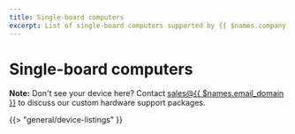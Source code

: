 ```yaml
---
title: Single-board computers
excerpt: List of single-board computers supported by {{ $names.company.lower }}
---
```


# Single-board computers

__Note:__ Don't see your device here? Contact <a href="mailto:sales@{{ $names.email_domain }}">sales@{{ $names.email_domain }}</a> to discuss our custom hardware support packages.

{{> "general/device-listings" }}
